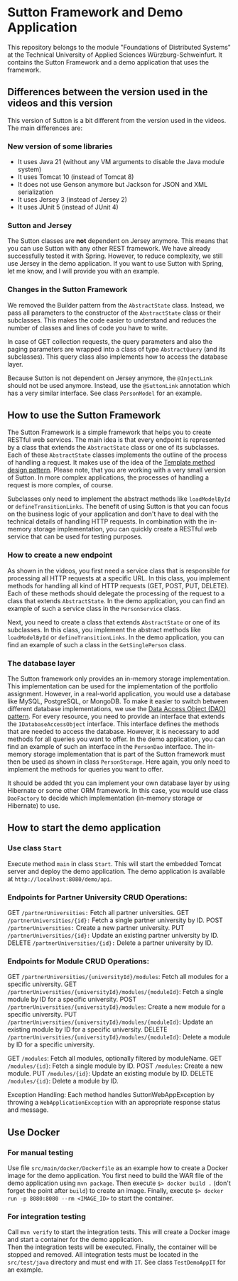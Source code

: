 # Sutton Framework and Demo Application

This repository belongs to the module "Foundations of Distributed Systems" at the Technical University of
Applied Sciences Würzburg-Schweinfurt. It contains the Sutton Framework and a demo application that uses the framework.

## Differences between the version used in the videos and this version

This version of Sutton is a bit different from the version used in the videos. The main differences are:

### New version of some libraries

* It uses Java 21 (without any VM arguments to disable the Java module system)
* It uses Tomcat 10 (instead of Tomcat 8)
* It does not use Genson anymore but Jackson for JSON and XML serialization
* It uses Jersey 3 (instead of Jersey 2)
* It uses JUnit 5 (instead of JUnit 4)

### Sutton and Jersey

The Sutton classes are **not** dependent on Jersey anymore. This means that you can use Sutton with any other REST framework. 
We have already successfully tested it with Spring. However, to reduce complexity, we still use Jersey in the demo application.
If you want to use Sutton with Spring, let me know, and I will provide you with an example.

### Changes in the Sutton Framework

We removed the Builder pattern from the `AbstractState` class. Instead, we pass all parameters to the constructor of the `AbstractState` class 
or their subclasses. This makes the code easier to understand and reduces the number of classes and lines of code you have to write. 

In case of GET collection requests, the query parameters and also the paging parameters are wrapped into a class of type `AbstractQuery` (and its subclasses). This
query class also implements how to access the database layer. 

Because Sutton is not dependent on Jersey anymore, the `@InjectLink` should not be used anymore. Instead, use the
`@SuttonLink` annotation which has a very similar interface. See class `PersonModel` for an example.

## How to use the Sutton Framework

The Sutton Framework is a simple framework that helps you to create RESTful web services. The main idea is that every endpoint 
is represented by a class that extends the `AbstractState` class or one of its subclasses.
Each of these `AbstractState` classes implements the outline of the process of handling a request. It makes use of the 
idea of the [Template method design pattern](https://en.wikipedia.org/wiki/Template_method_pattern). Please note, that you 
are working with a very small version of Sutton. In more complex applications, the processes of handling a request is more complex, of course. 

Subclasses only need to implement the abstract methods like `loadModelById` or `defineTransitionLinks`. The benefit of using Sutton is
that you can focus on the business logic of your application and don't have to deal with the technical details of handling HTTP requests. 
In combination with the in-memory storage implementation, you can quickly create a RESTful web service that can be used for testing purposes.

### How to create a new endpoint

As shown in the videos, you first need a service class that is responsible for processing all HTTP requests at a specific URL. In this 
class, you implement methods for handling all kind of HTTP requests (GET, POST, PUT, DELETE). Each of these methods should
delegate the processing of the request to a class that extends `AbstractState`. In the demo application, you can find an example
of such a service class in the `PersonService` class.

Next, you need to create a class that extends `AbstractState` or one of its subclasses. In this class, you implement the abstract methods
like `loadModelById` or `defineTransitionLinks`. In the demo application, you can find an example of such a class in the `GetSinglePerson` class.

### The database layer

The Sutton framework only provides an in-memory storage implementation. This implementation can be used for the implementation of the 
portfolio assignment. However, in a real-world application, you would use a database like MySQL, PostgreSQL, or MongoDB. To make it easier
to switch between different database implementations, we use the [Data Access Object (DAO) pattern](https://en.wikipedia.org/wiki/Data_access_object).
For every resource, you need to provide an interface that extends the `IDatabaseAccessObject` interface. This interface defines the methods
that are needed to access the database. However, it is necessary to add methods for all queries you want to offer. 
In the demo application, you can find an example of such an interface in the `PersonDao` interface. The in-memory storage implementation that is
part of the Sutton framework must then be used as shown in class `PersonStorage`. Here again, you only need to implement the methods for 
queries you want to offer.

It should be added tht you can implement your own database layer by using Hibernate or some other ORM framework. In this case, you would 
use class `DaoFactory` to decide which implementation (in-memory storage or Hibernate) to use.

## How to start the demo application

### Use class `Start`

Execute method `main` in class `Start`. This will start the embedded Tomcat server and deploy the demo application. The demo application
is available at `http://localhost:8080/demo/api`.

### Endpoints for Partner University CRUD Operations:

GET `/partnerUniversities:` Fetch all partner universities.
GET `/partnerUniversities/{id}:` Fetch a single partner university by ID.
POST `/partnerUniversities:` Create a new partner university.
PUT `/partnerUniversities/{id}:` Update an existing partner university by ID.
DELETE `/partnerUniversities/{id}:` Delete a partner university by ID.

### Endpoints for Module CRUD Operations:

GET `/partnerUniversities/{universityId}/modules`: Fetch all modules for a specific university.
GET `/partnerUniversities/{universityId}/modules/{moduleId}`: Fetch a single module by ID for a specific university.
POST `/partnerUniversities/{universityId}/modules`: Create a new module for a specific university.
PUT `/partnerUniversities/{universityId}/modules/{moduleId}`: Update an existing module by ID for a specific university.
DELETE `/partnerUniversities/{universityId}/modules/{moduleId}`: Delete a module by ID for a specific university.

GET `/modules`: Fetch all modules, optionally filtered by moduleName.
GET `/modules/{id}`: Fetch a single module by ID.
POST `/modules`: Create a new module.
PUT `/modules/{id}`: Update an existing module by ID.
DELETE `/modules/{id}`: Delete a module by ID.

Exception Handling: Each method handles SuttonWebAppException by throwing a `WebApplicationException` with an appropriate response status and message.

## Use Docker

### For manual testing 

Use file `src/main/docker/Dockerfile` as an example how to create a Docker image for the demo application. You first need to build 
the WAR file of the demo application using `mvn package`. Then execute `$> docker build .` (don't forget the point after `build`) to 
create an image. Finally, execute `$> docker run -p 8080:8080 --rm <IMAGE_ID>` to start the container.

### For integration testing

Call `mvn verify` to start the integration tests. This will create a Docker image and start a container for the demo application.  
Then the integration tests will be executed. Finally, the container will be stopped and removed. All integration tests must
be located in the `src/test/java` directory and must end with `IT`. See class `TestDemoAppIT` for an example.

